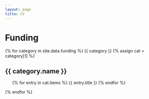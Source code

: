 ```yaml
---
layout: page
title: CV
---
```


# Funding

{% for category in site.data.funding %}
{{ category }}
{% assign cat = category[1] %}
<h2>{{ category.name }}</h2>

<ul>
{% for entry in cat.items %}
    {{ entry.title }}
{% endfor %}
</ul>

{% endfor %}
